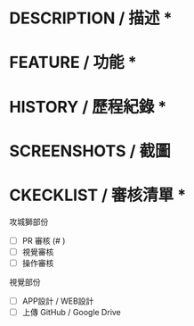 # DESCRIPTION / 描述 *


# FEATURE / 功能 *


# HISTORY / 歷程紀錄 *


# SCREENSHOTS / 截圖


# CKECKLIST / 審核清單 *

攻城獅部份
- [ ] PR 審核 (# )
- [ ] 視覺審核
- [ ] 操作審核

視覺部份
- [ ] APP設計 / WEB設計
- [ ] 上傳 GitHub / Google Drive
